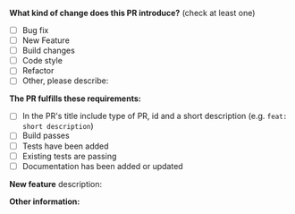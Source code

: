 <!-- PULL REQUEST TEMPLATE -->
<!-- (Update "[ ]" to "[x]" to check a box) -->

**What kind of change does this PR introduce?** (check at least one)

- [ ] Bug fix
- [ ] New Feature
- [ ] Build changes
- [ ] Code style 
- [ ] Refactor
- [ ] Other, please describe:

**The PR fulfills these requirements:**

- [ ] In the PR's title include type of PR, id and a short description (e.g. `feat: short description`)
- [ ] Build passes
- [ ] Tests have been added
- [ ] Existing tests are passing
- [ ] Documentation has been added or updated

<!-- In case of another type of PR remove below -->
**New feature** description:

**Other information:**
